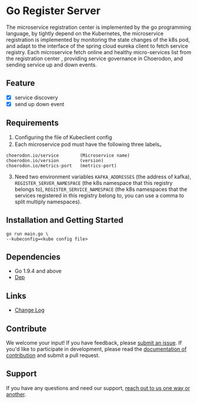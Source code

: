 # Go Register Server

The microservice registration center is implemented by the go programming language, by tightly depend on the Kubernetes, the microservice registration is implemented by monitoring the state changes of the k8s pod, and adapt to the interface of the spring cloud eureka client to fetch service registry. Each microservice fetch  online and healthy micro-services list from the registration center , providing service governance in Choerodon, and sending service up and down events.

## Feature

- [x] service discovery
- [x] send up down event

## Requirements

1. Configuring the file of Kubeclient config
2. Each microservice pod must have the following three labels。

```
choerodon.io/service        (Microservice name)
choerodon.io/version        (version)
choerodon.io/metrics-port   (metrics-port)
```
3. Need two environment variables `KAFKA_ADDRESSES` (the address of kafka), `REGISTER_SERVER_NAMESPACE` (the k8s namespace that this registry belongs to),
  `REGISTER_SERVICE_NAMESPACE` (the k8s namespaces that the services registered in this registry belong to, you can use a comma to split multiply namespaces).

## Installation and Getting Started

```
go run main.go \
--kubeconfig=<kube config file>

```
## Dependencies

- Go 1.9.4 and above
- [Dep](https://github.com/golang/dep)

## Links

* [Change Log](./CHANGELOG.zh-CN.md)

## Contribute

We welcome your input! If you have feedback, please [submit an issue](https://github.com/choerodon/choerodon/issues). If you'd like to participate in development, please read the [documentation of contribution](https://github.com/choerodon/choerodon/blob/master/CONTRIBUTING.md) and submit a pull request.

## Support

If you have any questions and need our support, [reach out to us one way or another](http://choerodon.io/zh/community/).
